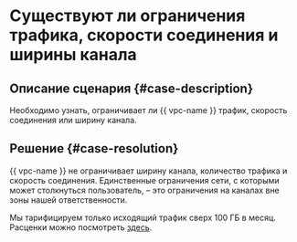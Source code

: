 # Существуют ли ограничения трафика, скорости соединения и ширины канала


## Описание сценария {#case-description}

Необходимо узнать, ограничивает ли {{ vpc-name }} трафик, скорость соединения или ширину канала.

## Решение {#case-resolution}

{{ vpc-name }} не ограничивает ширину канала, количество трафика и скорость соединения. Единственные ограничения сети, с которыми может столкнуться пользователь, – это ограничения на каналах вне зоны нашей ответственности. 

Мы тарифицируем только исходящий трафик сверх 100 ГБ в месяц. Расценки можно посмотреть [здесь](../../../vpc/pricing.md).
